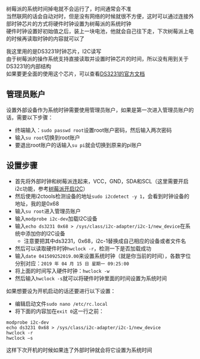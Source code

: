 树莓派的系统时间掉电就不会运行了，时间通常会不准  
当然联网的话会自动对时，但是没有网络的时候就很不方便，这时可以通过连接外部时钟芯片的方式将硬件时钟设置为树莓派的系统时钟  
硬件时钟设置好初始值之后，装上一块电池，他就会自己往下走，下次树莓派上电的时候再读取时钟的内容就可以了

我这里用的是DS3231时钟芯片，I2C读写  
由于树莓派的操作系统支持直接读取并设置时钟芯片的时间，所以没有用到关于DS3231的内部结构  
如果要更全面的使用这个芯片，可以查看[DS3231的官方文档](https://www.alldatasheet.com/view.jsp?Searchword=DS3231)

## 管理员账户
设置外部设备作为系统时钟需要使用管理员账户，如果是第一次进入管理员账户的话，需要以下步骤：
- 终端输入：`sudo passwd root`设置root账户密码，然后输入两次密码
- 输入`su root`切换到root账户
- 要退出root账户的话输入`su pi`就会切换到原来的pi账户

## 设置步骤

- 首先将外部时钟和树莓派连起来，VCC，GND，SDA和SCL（这里需要开启i2c功能，参考[树莓派开启I2C](https://github.com/Chunar5354/some_notes/blob/master/notes/IIC%E5%8D%8F%E8%AE%AE%E5%AD%A6%E4%B9%A0.md)）
- 然后使用i2ctools检测设备的地址`sudo i2cdetect -y 1`，会看到时钟设备的地址，我的是0x68
- 输入`su root`进入管理员账户
- 输入`modprobe i2c-dev`加载I2C设备
- 输入`echo ds3231 0x68 > /sys/class/i2c-adapter/i2c-1/new_device`在系统中添加你的I2C设备
  - 注意要把其中ds3231，0x68，i2c-1替换成自己相应的设备或者文件名
- 然后可以读取硬件时钟`hwclock -r`，检测一下是否加载成功
- 输入`date 041509252019.00`来设置系统时钟（就是你当前的时间），各数字位分别对应：`2019 年 04 月 15 日 星期一 09:25:00`
- 将上面的时间写入硬件时钟：`hwclock -w`
- 然后输入`hwclock -s`就可以将硬件时钟里面的时间设置为系统时间

如果想要设为开机启动的话还要进行以下设置：
- 编辑启动文件`sudo nano /etc/rc.local`
- 将下面的内容加在`exit 0`这一行之前：
```
modprobe i2c-dev
echo ds3231 0x68 > /sys/class/i2c-adapter/i2c-1/new_device
hwclock -r
hwclock –s
```
这样下次开机的时候如果连了外部时钟就会将它设置为系统时间
